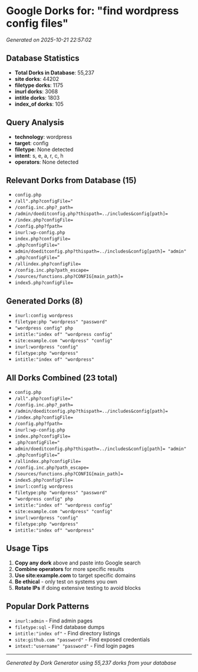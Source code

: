 # Google Dorks for: "find wordpress config files"

*Generated on 2025-10-21 22:57:02*

## Database Statistics
- **Total Dorks in Database**: 55,237
- **site dorks**: 44202
- **filetype dorks**: 1175
- **inurl dorks**: 3068
- **intitle dorks**: 1803
- **index_of dorks**: 105


## Query Analysis
- **technology**: wordpress
- **target**: config
- **filetype**: None detected
- **intent**: s, e, a, r, c, h
- **operators**: None detected


## Relevant Dorks from Database (15)
- `config.php`
- `/all".php?configFile="`
- `/config.inc.php?_path=`
- `/admin/doeditconfig.php?thispath=../includes&config[path]=`
- `/index.php?configFile=`
- `/config.php?fpath=`
- `inurl:wp-config.php`
- `index.php?configFile=`
- `.php?configFile="`
- `admin/doeditconfig.php?thispath=../includes&config[path]= "admin"`
- `.php?configFile=”`
- `/allindex.php?configFile=`
- `/config.inc.php?path_escape=`
- `/sources/functions.php?CONFIG[main_path]=`
- `index5.php?configFile=`

## Generated Dorks (8)
- `inurl:config wordpress`
- `filetype:php "wordpress" "password"`
- `"wordpress config" php`
- `intitle:"index of" "wordpress config"`
- `site:example.com "wordpress" "config"`
- `inurl:wordpress "config"`
- `filetype:php "wordpress"`
- `intitle:"index of" "wordpress"`

## All Dorks Combined (23 total)
- `config.php`
- `/all".php?configFile="`
- `/config.inc.php?_path=`
- `/admin/doeditconfig.php?thispath=../includes&config[path]=`
- `/index.php?configFile=`
- `/config.php?fpath=`
- `inurl:wp-config.php`
- `index.php?configFile=`
- `.php?configFile="`
- `admin/doeditconfig.php?thispath=../includes&config[path]= "admin"`
- `.php?configFile=”`
- `/allindex.php?configFile=`
- `/config.inc.php?path_escape=`
- `/sources/functions.php?CONFIG[main_path]=`
- `index5.php?configFile=`
- `inurl:config wordpress`
- `filetype:php "wordpress" "password"`
- `"wordpress config" php`
- `intitle:"index of" "wordpress config"`
- `site:example.com "wordpress" "config"`
- `inurl:wordpress "config"`
- `filetype:php "wordpress"`
- `intitle:"index of" "wordpress"`

## Usage Tips
1. **Copy any dork** above and paste into Google search
2. **Combine operators** for more specific results
3. **Use site:example.com** to target specific domains
4. **Be ethical** - only test on systems you own
5. **Rotate IPs** if doing extensive testing to avoid blocks

## Popular Dork Patterns
- `inurl:admin` - Find admin pages
- `filetype:sql` - Find database dumps  
- `intitle:"index of"` - Find directory listings
- `site:github.com "password"` - Find exposed credentials
- `intext:"username" "password"` - Find login pages

---

*Generated by Dork Generator using 55,237 dorks from your database*
